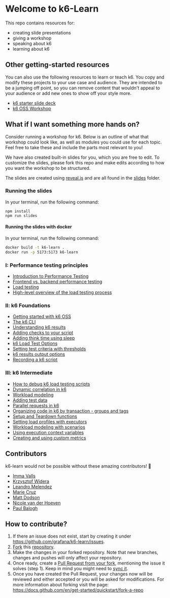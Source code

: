 # Welcome to k6-Learn

This repo contains resources for:
- creating slide presentations
- giving a workshop
- speaking about k6
- learning about k6

## Other getting-started resources

You can also use the following resources to learn or teach k6. You copy and modify these projects to your use case and audience. They are intended to be a jumping off point, so you can remove content that wouldn't appeal to your audience or add new ones to show off your style more. 

- [k6 starter slide deck](https://docs.google.com/presentation/d/1gviRg7RTzT0Y2_5WPBADyn5xpa96PIqWivGAThNW6pM/edit?usp=sharing) 
- [k6 OSS Workshop](https://github.com/grafana/k6-oss-workshop)

## What if I want something more hands on?

Consider running a workshop for k6. Below is an outline of what that workshop could look like, as well as modules you could use for each topic. Feel free to take these and include the parts most relevant to you!

We have also created built-in slides for you, which you are free to edit. To customize the slides, please fork this repo and make edits according to how you want the workshop to be structured.

The slides are created using [reveal.js](https://revealjs.com/) and are all found in the [slides](./slides/) folder.

### Running the slides

In your terminal, run the following command:

```
npm install
npm run slides
```

#### Running the slides with docker

In your terminal, run the following command:

```sh
docker build -t k6-learn .
docker run -p 5173:5173 k6-learn
```

### I: Performance testing principles

- [Introduction to Performance Testing](Modules/I-Performance-testing-principles/01-Introduction-to-Performance-Testing.md)
- [Frontend vs. backend performance testing](Modules/I-Performance-testing-principles/02-Frontend-vs-backend-performance-testing.md)
- [Load testing](Modules/I-Performance-testing-principles/03-Load-Testing.md)
- [High-level overview of the load testing process](Modules/I-Performance-testing-principles/04-High-level-overview-of-the-load-testing-process.md)

### II: k6 Foundations

- [Getting started with k6 OSS](Modules/II-k6-Foundations/01-Getting-started-with-k6-OSS.md)
- [The k6 CLI](Modules/II-k6-Foundations/02-The-k6-CLI.md)
- [Understanding k6 results](Modules/II-k6-Foundations/03-Understanding-k6-results.md)
- [Adding checks to your script](Modules/II-k6-Foundations/04-Adding-checks-to-your-script.md)
- [Adding think time using sleep](Modules/II-k6-Foundations/05-Adding-think-time-using-sleep.md)
- [k6 Load Test Options](Modules/II-k6-Foundations/06-k6-Load-Test-Options.md)
- [Setting test criteria with thresholds](Modules/II-k6-Foundations/07-Setting-test-criteria-with-thresholds.md)
- [k6 results output options](Modules/II-k6-Foundations/08-k6-results-output-options.md)
- [Recording a k6 script](Modules/II-k6-Foundations/09-Recording-a-k6-script.md)

### III: k6 Intermediate

- [How to debug k6 load testing scripts](Modules/III-k6-Intermediate/01-How-to-debug-k6-load-testing-scripts.md)
- [Dynamic correlation in k6](Modules/III-k6-Intermediate/02-Dynamic-correlation-in-k6.md)
- [Workload modeling](Modules/III-k6-Intermediate/03-Workload-modeling.md)
- [Adding test data](Modules/III-k6-Intermediate/04-Adding-test-data.md)
- [Parallel requests in k6](Modules/III-k6-Intermediate/05-Parallel-requests-in-k6.md)
- [Organizing code in k6 by transaction - groups and tags](Modules/III-k6-Intermediate/06-Organizing-code-in-k6-by-transaction_groups-and-tags.md)
- [Setup and Teardown functions](Modules/III-k6-Intermediate/07-Setup-and-Teardown-functions.md)
- [Setting load profiles with executors](Modules/III-k6-Intermediate/08-Setting-load-profiles-with-executors.md)
- [Workload modeling with scenarios](Modules/III-k6-Intermediate/09-Workload-modeling-with-scenarios.md)
- [Using execution context variables](Modules/III-k6-Intermediate/10-Using-execution-context-variables.md)
- [Creating and using custom metrics](Modules/III-k6-Intermediate/11-Creating-and-using-custom-metrics.md)

## Contributors

k6-learn would not be possible without these amazing contributors! 🌟

- [Imma Valls](https://github.com/immavalls)
- [Krzysztof Widera](https://github.com/kwidera)
- [Leandro Melendez](https://github.com/srperf)
- [Marie Cruz](https://github.com/mdcruz)
- [Matt Dodson](https://github.com/MattDodsonEnglish)
- [Nicole van der Hoeven](https://github.com/nicolevanderhoeven)
- [Paul Balogh](https://github.com/javaducky)

## How to contribute?

1. If there an issue does not exist, start by creating it under https://github.com/grafana/k6-learn/issues.
2. [Fork](https://docs.github.com/en/pull-requests/collaborating-with-pull-requests/working-with-forks) this [repository](https://github.com/grafana/k6-learn). 
3. Make the changes in your forked repository. Note that new branches, changes and pushes will only affect your repository.
4. Once ready, create a [Pull Request from your fork](https://docs.github.com/en/pull-requests/collaborating-with-pull-requests/proposing-changes-to-your-work-with-pull-requests/creating-a-pull-request-from-a-fork), mentioning the issue it solves (step 1). Keep in mind you might need to [sync it](https://docs.github.com/en/pull-requests/collaborating-with-pull-requests/working-with-forks/syncing-a-fork).
5. Once you have created the Pull Request, your changes now will be reviewed and either accepted or you will be asked for modifications.
For more information about forking visit the page: https://docs.github.com/en/get-started/quickstart/fork-a-repo
